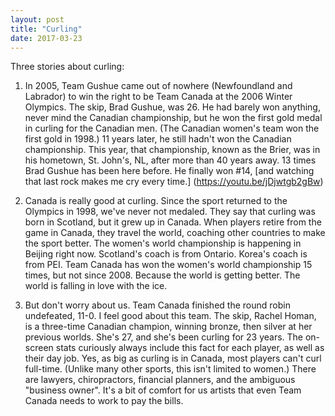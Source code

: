 ```yaml
---
layout: post
title: "Curling"
date: 2017-03-23
---
```


Three stories about curling:

1. In 2005, Team Gushue came out of nowhere (Newfoundland and Labrador) to win the right to be Team Canada at the 2006 Winter Olympics. The skip, Brad Gushue, was 26. He had barely won anything, never mind the Canadian championship, but he won the first gold medal in curling for the Canadian men. (The Canadian women's team won the first gold in 1998.) 11 years later, he still hadn't won the Canadian championship. This year, that championship, known as the Brier, was in his hometown, St. John's, NL, after more than 40 years away. 13 times Brad Gushue has been here before. He finally won #14, [and watching that last rock makes me cry every time.] (https://youtu.be/jDjwtgb2gBw)

2. Canada is really good at curling. Since the sport returned to the Olympics in 1998, we've never not medaled. They say that curling was born in Scotland, but it grew up in Canada. When players retire from the game in Canada, they travel the world, coaching other countries to make the sport better. The women's world championship is happening in Beijing right now. Scotland's coach is from Ontario. Korea's coach is from PEI. Team Canada has won the women's world championship 15 times, but not since 2008. Because the world is getting better. The world is falling in love with the ice.

3. But don't worry about us. Team Canada finished the round robin undefeated, 11-0. I feel good about this team. The skip, Rachel Homan, is a three-time Canadian champion, winning bronze, then silver at her previous worlds. She's 27, and she's been curling for 23 years. The on-screen stats curiously always include this fact for each player, as well as their day job. Yes, as big as curling is in Canada, most players can't curl full-time. (Unlike many other sports, this isn't limited to women.) There are lawyers, chiropractors, financial planners, and the ambiguous "business owner". It's a bit of comfort for us artists that even Team Canada needs to work to pay the bills.
